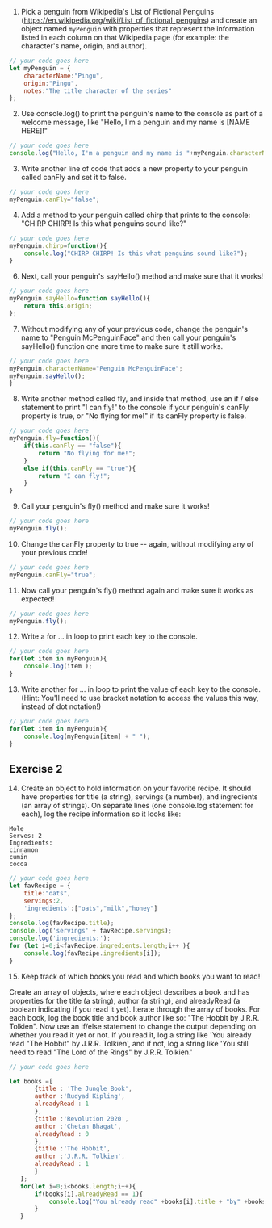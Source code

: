 1. Pick a penguin from Wikipedia's List of Fictional Penguins (https://en.wikipedia.org/wiki/List_of_fictional_penguins) and create an object named `myPenguin` with properties that represent the information listed in each column on that Wikipedia page (for example: the character's name, origin, and author).

```js
// your code goes here
let myPenguin = {
    characterName:"Pingu",
    origin:"Pingu",
    notes:"The title character of the series"
};
```

2. Use console.log() to print the penguin's name to the console as part of a welcome message, like "Hello, I'm a penguin and my name is [NAME HERE]!"

```js
// your code goes here
console.log("Hello, I'm a penguin and my name is "+myPenguin.characterName);
```

3. Write another line of code that adds a new property to your penguin called canFly and set it to false.

```js
// your code goes here
myPenguin.canFly="false";
```

4. Add a method to your penguin called chirp that prints to the console: "CHIRP CHIRP! Is this what penguins sound like?"

```js
// your code goes here
myPenguin.chirp=function(){
    console.log("CHIRP CHIRP! Is this what penguins sound like?");
}
```

6. Next, call your penguin's sayHello() method and make sure that it works!

```js
// your code goes here
myPenguin.sayHello=function sayHello(){
    return this.origin;
};
```

7. Without modifying any of your previous code, change the penguin's name to "Penguin McPenguinFace" and then call your penguin's sayHello() function one more time to make sure it still works.

```js
// your code goes here
myPenguin.characterName="Penguin McPenguinFace";
myPenguin.sayHello();
}
```

8. Write another method called fly, and inside that method, use an if / else statement to print "I can fly!" to the console if your penguin's canFly property is true, or "No flying for me!" if its canFly property is false.

```js
// your code goes here
myPenguin.fly=function(){
    if(this.canFly == "false"){
        return "No flying for me!";
    }
    else if(this.canFly == "true"){
        return "I can fly!";
    }
}
```

9. Call your penguin's fly() method and make sure it works!

```js
// your code goes here
myPenguin.fly();
```

10. Change the canFly property to true -- again, without modifying any of your previous code!

```js
// your code goes here
myPenguin.canFly="true";
```

11. Now call your penguin's fly() method again and make sure it works as expected!

```js
// your code goes here
myPenguin.fly();
```

12. Write a for ... in loop to print each key to the console.

```js
// your code goes here
for(let item in myPenguin){
    console.log(item );
}
```

13. Write another for ... in loop to print the value of each key to the console. (Hint: You'll need to use bracket notation to access the values this way, instead of dot notation!)

```js
// your code goes here
for(let item in myPenguin){
    console.log(myPenguin[item] + " ");
}
```

## Exercise 2
 14. Create an object to hold information on your favorite recipe. It should have properties for title (a string), servings (a number), and ingredients (an array of strings).
 On separate lines (one console.log statement for each), log the recipe information so it looks like:
 ```
 Mole
 Serves: 2
 Ingredients:
 cinnamon
 cumin
 cocoa
```

```js
// your code goes here
let favRecipe = {
    title:"oats",
    servings:2,
    'ingredients':["oats","milk","honey"]
};
console.log(favRecipe.title);
console.log('servings' + favRecipe.servings);
console.log('ingredients:');
for (let i=0;i<favRecipe.ingredients.length;i++ ){
    console.log(favRecipe.ingredients[i]);
}
```

 15. Keep track of which books you read and which books you want to read!

 Create an array of objects, where each object describes a book and has properties for the title (a string), author (a string), and alreadyRead (a boolean indicating if you read it yet).
 Iterate through the array of books. For each book, log the book title and book author like so: "The Hobbit by J.R.R. Tolkien".
 Now use an if/else statement to change the output depending on whether you read it yet or not. If you read it, log a string like 'You already read "The Hobbit" by J.R.R. Tolkien', and if not, log a string like 'You still need to read "The Lord of the Rings" by J.R.R. Tolkien.'

 ```js
// your code goes here

let books =[
        {title : 'The Jungle Book',
        author :'Rudyad Kipling',
        alreadyRead : 1
        },
        {title :'Revolution 2020',
        author :'Chetan Bhagat',
        alreadyRead : 0
        },
        {title :'The Hobbit',
        author :'J.R.R. Tolkien',
        alreadyRead : 1
        }
    ];
    for(let i=0;i<books.length;i++){
        if(books[i].alreadyRead == 1){
            console.log("You already read" +books[i].title + "by" +books[i].author );
        }
    }
    
```
